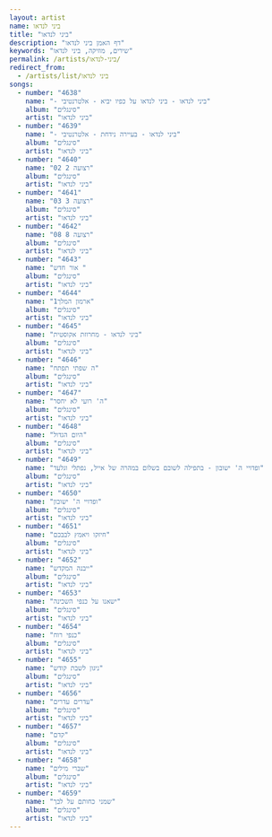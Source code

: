 ```yaml
---
layout: artist
name: ביני לנדאו
title: "ביני לנדאו"
description: "דף האמן ביני לנדאו"
keywords: "שירים, מוזיקה, ביני לנדאו"
permalink: /artists/ביני-לנדאו/
redirect_from:
  - /artists/list/ביני לנדאו
songs:
  - number: "4638"
    name: "- ביני לנדאו - ביני לנדאו על כפיו יביא - אלטרנטיבי"
    album: "סינגלים"
    artist: "ביני לנדאו"
  - number: "4639"
    name: "- ביני לנדאו - בעיירה נידחת - אלטרנטיבי"
    album: "סינגלים"
    artist: "ביני לנדאו"
  - number: "4640"
    name: "02 רצועה 2"
    album: "סינגלים"
    artist: "ביני לנדאו"
  - number: "4641"
    name: "03 רצועה 3"
    album: "סינגלים"
    artist: "ביני לנדאו"
  - number: "4642"
    name: "08 רצועה 8"
    album: "סינגלים"
    artist: "ביני לנדאו"
  - number: "4643"
    name: "אור חדש "
    album: "סינגלים"
    artist: "ביני לנדאו"
  - number: "4644"
    name: "ארמון המלך1"
    album: "סינגלים"
    artist: "ביני לנדאו"
  - number: "4645"
    name: "ביני לנדאו - מחרוזת אקוסטית"
    album: "סינגלים"
    artist: "ביני לנדאו"
  - number: "4646"
    name: "ה שפתי תפתח"
    album: "סינגלים"
    artist: "ביני לנדאו"
  - number: "4647"
    name: "ה' רועי לא יחסר"
    album: "סינגלים"
    artist: "ביני לנדאו"
  - number: "4648"
    name: "היום הגדול"
    album: "סינגלים"
    artist: "ביני לנדאו"
  - number: "4649"
    name: "ופדויי ה' ישובון - בתפילה לשובם בשלום במהרה של אייל, נפתלי וגלעד"
    album: "סינגלים"
    artist: "ביני לנדאו"
  - number: "4650"
    name: "ופדויי ה' ישובון"
    album: "סינגלים"
    artist: "ביני לנדאו"
  - number: "4651"
    name: "חיזקו ויאמץ לבבכם"
    album: "סינגלים"
    artist: "ביני לנדאו"
  - number: "4652"
    name: "ייבנה המקדש"
    album: "סינגלים"
    artist: "ביני לנדאו"
  - number: "4653"
    name: "ישאנו על כנפי השכינה"
    album: "סינגלים"
    artist: "ביני לנדאו"
  - number: "4654"
    name: "כנפי רוח"
    album: "סינגלים"
    artist: "ביני לנדאו"
  - number: "4655"
    name: "ניגון לשבת קודש"
    album: "סינגלים"
    artist: "ביני לנדאו"
  - number: "4656"
    name: "עדרים עדרים"
    album: "סינגלים"
    artist: "ביני לנדאו"
  - number: "4657"
    name: "קדם"
    album: "סינגלים"
    artist: "ביני לנדאו"
  - number: "4658"
    name: "שברי מילים"
    album: "סינגלים"
    artist: "ביני לנדאו"
  - number: "4659"
    name: "שמני כחותם על לבך"
    album: "סינגלים"
    artist: "ביני לנדאו"
---
```

